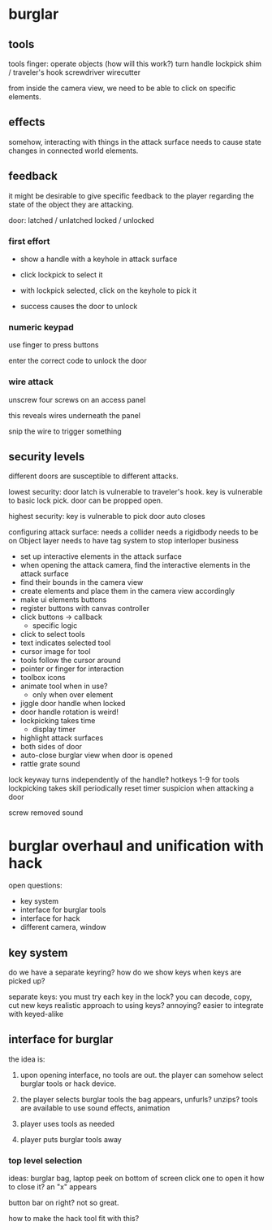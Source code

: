 # burglar

## tools
tools
    finger: operate objects (how will this work?)
        turn handle
    lockpick
    shim / traveler's hook
    screwdriver
    wirecutter

from inside the camera view, we need to be able to click on specific elements.

## effects

somehow, interacting with things in the attack surface needs to cause state changes in connected
world elements.

## feedback

it might be desirable to give specific feedback to the player regarding the state of the object they are attacking.

door:
    latched / unlatched
    locked / unlocked

### first effort

* show a handle with a keyhole in attack surface

* click lockpick to select it

* with lockpick selected, click on the keyhole to pick it

* success causes the door to unlock

### numeric keypad

use finger to press buttons

enter the correct code to unlock the door

### wire attack

unscrew four screws on an access panel

this reveals wires underneath the panel

snip the wire to trigger something

## security levels

different doors are susceptible to different attacks.

lowest security:
    door latch is vulnerable to traveler's hook.
    key is vulnerable to basic lock pick.
    door can be propped open.

highest security:
    key is vulnerable to pick
    door auto closes

configuring attack surface:
needs a collider
    needs a rigidbody
    needs to be on Object layer
    needs to have tag system to stop interloper business

* set up interactive elements in the attack surface
* when opening the attack camera, find the interactive elements in the attack surface
* find their bounds in the camera view
* create elements and place them in the camera view accordingly
* make ui elements buttons
* register buttons with canvas controller
* click buttons -> callback
    * specific logic 
* click to select tools
* text indicates selected tool
* cursor image for tool
* tools follow the cursor around
* pointer or finger for interaction
* toolbox icons
* animate tool when in use?
    * only when over element
* jiggle door handle when locked
* door handle rotation is weird!
* lockpicking takes time
    * display timer
* highlight attack surfaces
* both sides of door
* auto-close burglar view when door is opened
* rattle grate sound

lock keyway turns independently of the handle?
hotkeys 1-9 for tools
lockpicking takes skill
    periodically reset timer
suspicion when attacking a door

screw removed sound







# burglar overhaul and unification with hack

open questions:
* key system
* interface for burglar tools
* interface for hack
* different camera, window

## key system

do we have a separate keyring?
how do we show keys when keys are picked up?

separate keys:
    you must try each key in the lock?
    you can decode, copy, cut new keys
    realistic approach to using keys?
    annoying?
    easier to integrate with keyed-alike

## interface for burglar 

the idea is:

1. upon opening interface, no tools are out.
    the player can somehow select burglar tools or hack device.

2. the player selects burglar tools
    the bag appears, unfurls? unzips? 
    tools are available to use
    sound effects, animation

3. player uses tools as needed

4. player puts burglar tools away

### top level selection

ideas: burglar bag, laptop peek on bottom of screen
click one to open it
how to close it?
    an "x" appears

button bar on right?
    not so great. 

how to make the hack tool fit with this?